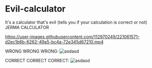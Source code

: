 # Evil-calculator
It's a calculator that's evil (tells you if your calculation is correct or not)
JERMA CALCULATOR


https://user-images.githubusercontent.com/112970249/221061571-d2ec1b6b-6262-49a5-bc4a-72e345d67210.mp4


WRONG WRONG WRONG:
![asdasd](https://user-images.githubusercontent.com/112970249/221059126-92511501-2935-47bc-aa9a-ec44bda28f76.PNG)

CORRECT CORRECT CORRECT:
![asdasd](https://user-images.githubusercontent.com/112970249/221059316-dc773a57-3b4c-467b-86fd-cce0a11c165f.PNG)
